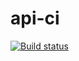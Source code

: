 # api-ci
[![Build status](https://ci.appveyor.com/api/projects/status/khqiww652qeacqv2?svg=true)](https://ci.appveyor.com/project/Levashov-Andrei/api-ci)
